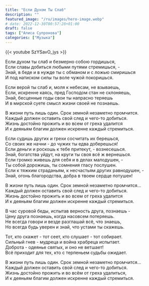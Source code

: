 ```yaml
---
title: "Если Духом Ты Слаб"
description: ""
featured_image: "/ru/images/hero-image.webp"
# date: 2022-12-30T00:57:28+01:00
draft: false
tags: ["Алиса Супронова"]
categories: ["Музыка"]
---
```


{{< youtube SzYSavO_jys >}}

Если духом ты слаб и безмерно собою гордишься,  
Если славы добиться любыми путями стремишься, -  
Знай, в беде и в нужде ты с обманом и с ложью смиришься  
И под натиском силы ты воле чужой покоришься.

Если верой ты слаб и, моля к небесам, не взываешь,  
Если, искренне каясь, пред Господом стан не склоняешь,  
Знай, бесценные годы свои ты напрасно теряешь  
И в мирской суете смысл жизни своей не познаешь.

В жизни путь лишь один. Срок земной незаметно промчится.  
Каждый должен оставить свой след и чего-то добиться.  
Жизнь достойно прожить и во всем от греха удалится  
И к деяньям благим должен искренне каждый стремиться.

Если судишь других и грехи сосчитать их берешься,  
Со своих же начни - до чужих ты едва доберешься!  
Если деньги и роскошь к тебе притекут, - вознесешься.  
Знай, богатства уйдут, на круги ты своя всё ж вернешься.  
Если громко живешь для себя и в делах малодушен, -  
Ты собой дорожишь, ты сомнения гласу послушен.  
Если к тяжким страданьям, к несчастьям других равнодушен, -  
Знай, огонь благородства, добра в твоем сердце потушен!

В жизни путь лишь один. Срок земной незаметно промчится...  
Каждый должен оставить свой след и чего-то добиться.  
Жизнь достойно прожить и во всем от греха удалится  
И к деяньям благим должен искренне каждый стремиться.

В час суровой беды, испытав верность друга, познаешь -  
Цену друга познаешь, когда насовсем потеряешь.  
Не всегда говори и везде разглашай всё, что знаешь,  
Но всегда будь уверен и знай, что устами ты скажешь.

Тот, кто скажет - тот сеет, кто слушает - тот собирает.  
Сильный гнев - мудреца и война храбреца испытает.  
Доброта - одеянье святых, и оно не ветшает!  
Всё приходит для тех, кто с терпеньем судьбы ожидает.

В жизни путь лишь один. Срок земной незаметно промчится...  
Каждый должен оставить свой след и чего-то добиться.  
Жизнь достойно прожить и во всём от греха удалиться,  
И к деяньям благим должен искренне каждый стремиться.
